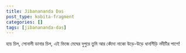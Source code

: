 ```yaml
---
title: Jibanananda Das
post_type: kobita-fragment
categories: []
tags: [jibanananda-das]
---
```

হায় চিল, সোনালী ডানার চিল, এই ভিজে মেঘের দুপুরে
তুমি আর কেঁদো নাকো উড়ে-উড়ে ধানসিঁড়ি নদীটির পাশে!